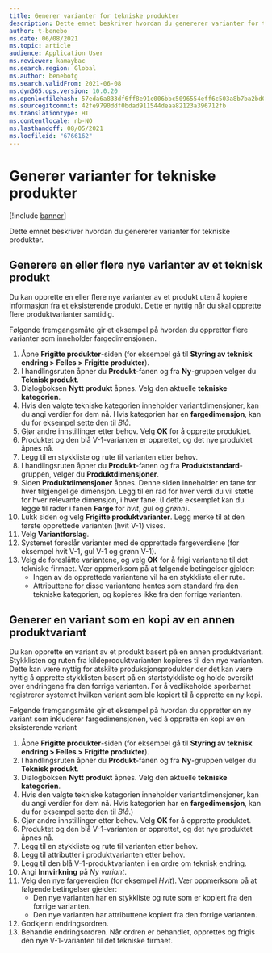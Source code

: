 ```yaml
---
title: Generer varianter for tekniske produkter
description: Dette emnet beskriver hvordan du genererer varianter for tekniske produkter
author: t-benebo
ms.date: 06/08/2021
ms.topic: article
audience: Application User
ms.reviewer: kamaybac
ms.search.region: Global
ms.author: benebotg
ms.search.validFrom: 2021-06-08
ms.dyn365.ops.version: 10.0.20
ms.openlocfilehash: 57eda6a833df6ff8e91c006bbc5096554eff6c503a8b7ba2bd0b13e2f8e98f56
ms.sourcegitcommit: 42fe9790ddf0bdad911544deaa82123a396712fb
ms.translationtype: HT
ms.contentlocale: nb-NO
ms.lasthandoff: 08/05/2021
ms.locfileid: "6766162"
---
```

# <a name="generate-variants-for-engineering-products"></a>Generer varianter for tekniske produkter

[!include [banner](../includes/banner.md)]

Dette emnet beskriver hvordan du genererer varianter for tekniske produkter.

## <a name="generate-one-or-more-new-variants-of-an-engineering-product"></a>Generere en eller flere nye varianter av et teknisk produkt

Du kan opprette en eller flere nye varianter av et produkt uten å kopiere informasjon fra et eksisterende produkt. Dette er nyttig når du skal opprette flere produktvarianter samtidig.

Følgende fremgangsmåte gir et eksempel på hvordan du oppretter flere varianter som inneholder fargedimensjonen.

1. Åpne **Frigitte produkter**-siden (for eksempel gå til **Styring av teknisk endring \> Felles \> Frigitte produkter**).
1. I handlingsruten åpner du **Produkt**-fanen og fra **Ny**-gruppen velger du **Teknisk produkt**.
1. Dialogboksen **Nytt produkt** åpnes. Velg den aktuelle **tekniske kategorien**.
1. Hvis den valgte tekniske kategorien inneholder variantdimensjoner, kan du angi verdier for dem nå. Hvis kategorien har en **fargedimensjon**, kan du for eksempel sette den til *Blå*.
1. Gjør andre innstillinger etter behov. Velg **OK** for å opprette produktet.
1. Produktet og den blå V-1-varianten er opprettet, og det nye produktet åpnes nå.
1. Legg til en stykkliste og rute til varianten etter behov.
1. I handlingsruten åpner du **Produkt**-fanen og fra **Produktstandard**-gruppen, velger du **Produktdimensjoner**.
1. Siden **Produktdimensjoner** åpnes. Denne siden inneholder en fane for hver tilgjengelige dimensjon. Legg til en rad for hver verdi du vil støtte for hver relevante dimensjon, i hver fane. (I dette eksemplet kan du legge til rader i fanen **Farge** for *hvit*, *gul* og *grønn*).
1. Lukk siden og velg **Frigitte produktvarianter**. Legg merke til at den første opprettede varianten (hvit V-1) vises.
1. Velg **Variantforslag**.
1. Systemet foreslår varianter med de opprettede fargeverdiene (for eksempel hvit V-1, gul V-1 og grønn V-1).
1. Velg de foreslåtte variantene, og velg **OK** for å frigi variantene til det tekniske firmaet. Vær oppmerksom på at følgende betingelser gjelder: 
    - Ingen av de opprettede variantene vil ha en stykkliste eller rute.
    - Attributtene for disse variantene hentes som standard fra den tekniske kategorien, og kopieres ikke fra den forrige varianten.

## <a name="generate-a-variant-as-a-copy-of-another-product-variant"></a>Generer en variant som en kopi av en annen produktvariant

Du kan opprette en variant av et produkt basert på en annen produktvariant. Stykklisten og ruten fra kildeproduktvarianten kopieres til den nye varianten. Dette kan være nyttig for atskilte produksjonsprodukter der det kan være nyttig å opprette stykklisten basert på en startstykkliste og holde oversikt over endringene fra den forrige varianten. For å vedlikeholde sporbarhet registrerer systemet hvilken variant som ble kopiert til å opprette en ny kopi.

Følgende fremgangsmåte gir et eksempel på hvordan du oppretter en ny variant som inkluderer fargedimensjonen, ved å opprette en kopi av en eksisterende variant

1. Åpne **Frigitte produkter**-siden (for eksempel gå til **Styring av teknisk endring \> Felles \> Frigitte produkter**).
1. I handlingsruten åpner du **Produkt**-fanen og fra **Ny**-gruppen velger du **Teknisk produkt**.
1. Dialogboksen **Nytt produkt** åpnes. Velg den aktuelle **tekniske kategorien**.
1. Hvis den valgte tekniske kategorien inneholder variantdimensjoner, kan du angi verdier for dem nå. Hvis kategorien har en **fargedimensjon**, kan du for eksempel sette den til *Blå*.)
1. Gjør andre innstillinger etter behov. Velg **OK** for å opprette produktet.
1. Produktet og den blå V-1-varianten er opprettet, og det nye produktet åpnes nå.
1. Legg til en stykkliste og rute til varianten etter behov.
1. Legg til attributter i produktvarianten etter behov.
1. Legg til den blå V-1-produktvarianten i en ordre om teknisk endring.
1. Angi **Innvirkning** på *Ny variant*.
1. Velg den nye fargeverdien (for eksempel *Hvit*). Vær oppmerksom på at følgende betingelser gjelder: 
    - Den nye varianten har en stykkliste og rute som er kopiert fra den forrige varianten.
    - Den nye varianten har attributtene kopiert fra den forrige varianten.
1. Godkjenn endringsordren.
1. Behandle endringsordren. Når ordren er behandlet, opprettes og frigis den nye V-1-varianten til det tekniske firmaet.
